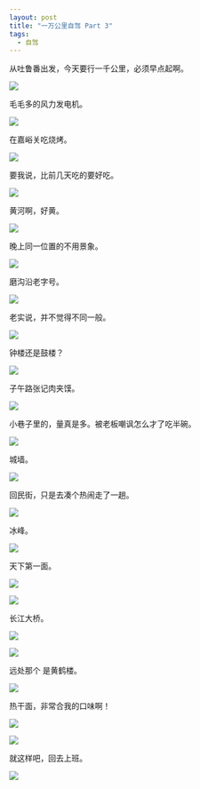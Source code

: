 ```yaml
---
layout: post
title: "一万公里自驾 Part 3"
tags: 
  - 自驾
---
```


从吐鲁番出发，今天要行一千公里，必须早点起啊。

![](/images/2016-10-10-drive-ten-thousand-kilometers-part3/IMG_1176.jpg)

毛毛多的风力发电机。

![](/images/2016-10-10-drive-ten-thousand-kilometers-part3/IMG_1179-e1484872676382.jpg)

在嘉峪关吃烧烤。

![](/images/2016-10-10-drive-ten-thousand-kilometers-part3/IMG_1194-e1484872720363.jpg)

要我说，比前几天吃的要好吃。

![](/images/2016-10-10-drive-ten-thousand-kilometers-part3/IMG_1196-e1484872754726.jpg)

黄河啊，好黄。

![](/images/2016-10-10-drive-ten-thousand-kilometers-part3/IMG_1207.jpg)

晚上同一位置的不用景象。

![](/images/2016-10-10-drive-ten-thousand-kilometers-part3/IMG_1209.jpg)

磨沟沿老字号。

![](/images/2016-10-10-drive-ten-thousand-kilometers-part3/IMG_1210-e1484872845460.jpg)

老实说，并不觉得不同一般。

![](/images/2016-10-10-drive-ten-thousand-kilometers-part3/IMG_1211.jpg)

钟楼还是鼓楼？

![](/images/2016-10-10-drive-ten-thousand-kilometers-part3/IMG_1212.jpg)

子午路张记肉夹馍。

![](/images/2016-10-10-drive-ten-thousand-kilometers-part3/IMG_1216.jpg)

小巷子里的，量真是多。被老板嘲讽怎么才了吃半碗。

![](/images/2016-10-10-drive-ten-thousand-kilometers-part3/IMG_1221.jpg)

城墙。

![](/images/2016-10-10-drive-ten-thousand-kilometers-part3/IMG_1223.jpg)

回民街，只是去凑个热闹走了一趟。

![](/images/2016-10-10-drive-ten-thousand-kilometers-part3/IMG_1230-e1484873206220.jpg)

冰峰。

![](/images/2016-10-10-drive-ten-thousand-kilometers-part3/IMG_1252-e1484873256135.jpg)

天下第一面。

![](/images/2016-10-10-drive-ten-thousand-kilometers-part3/IMG_1255.jpg)

![](/images/2016-10-10-drive-ten-thousand-kilometers-part3/IMG_1256-e1484873286282.jpg)

长江大桥。

![](/images/2016-10-10-drive-ten-thousand-kilometers-part3/IMG_1265.jpg)

![](/images/2016-10-10-drive-ten-thousand-kilometers-part3/IMG_1286.jpg)

远处那个 是黄鹤楼。

![](/images/2016-10-10-drive-ten-thousand-kilometers-part3/IMG_1280-e1484873321445.jpg)

热干面，非常合我的口味啊！

![](/images/2016-10-10-drive-ten-thousand-kilometers-part3/IMG_1287-e1484873391919.jpg)

![](/images/2016-10-10-drive-ten-thousand-kilometers-part3/IMG_1289.jpg)

就这样吧，回去上班。

![](/images/2016-10-10-drive-ten-thousand-kilometers-part3/IMG_1292.jpg)